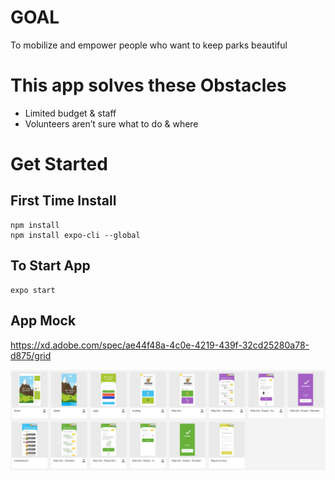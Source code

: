 # GOAL
To mobilize and empower people who want to keep parks beautiful

# This app solves these Obstacles
* Limited budget & staff
* Volunteers aren’t sure what to do & where

# Get Started

## First Time Install
```
npm install
npm install expo-cli --global
```

## To Start App
```
expo start
```

## App Mock
https://xd.adobe.com/spec/ae44f48a-4c0e-4219-439f-32cd25280a78-d875/grid

![](./screens.png)
